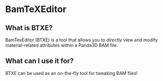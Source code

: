 # BamTeXEditor

## What is BTXE?

BamTexEditor (BTXE) is a tool that allows you to *directly* view and modify material-related attributes within a Panda3D BAM file.

## What can I use it for?

BTXE can be used as an on-the-fly tool for tweaking BAM files!
